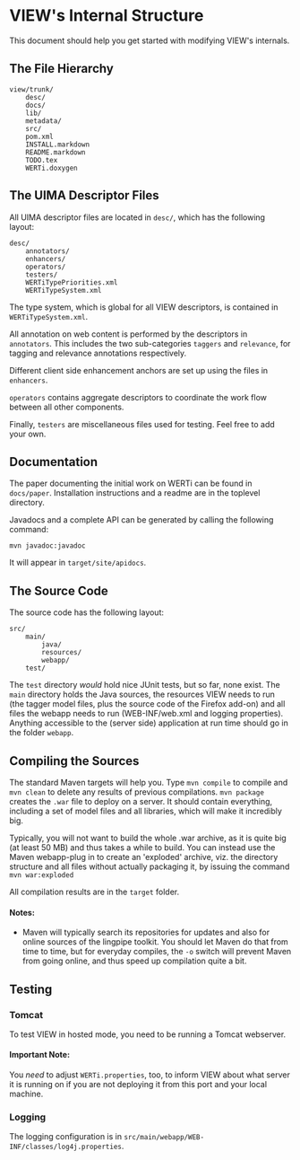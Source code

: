 # VIEW's Internal Structure

This document should help you get started with modifying VIEW's internals.

## The File Hierarchy

	view/trunk/
		desc/
		docs/
		lib/
		metadata/
		src/
		pom.xml
		INSTALL.markdown
		README.markdown
		TODO.tex
		WERTi.doxygen

## The UIMA Descriptor Files

All UIMA descriptor files are located in `desc/`, which has the following
layout:

	desc/
		annotators/
		enhancers/
		operators/
		testers/
		WERTiTypePriorities.xml
		WERTiTypeSystem.xml

The type system, which is global for all VIEW descriptors, is contained in
`WERTiTypeSystem.xml`.

All annotation on web content is performed by the descriptors in `annotators`.
This includes the two sub-categories `taggers` and `relevance`, for tagging and
relevance annotations respectively.

Different client side enhancement anchors are set up using the files in
`enhancers`.

`operators` contains aggregate descriptors to coordinate the work flow between
all other components.

Finally, `testers` are miscellaneous files used for testing. Feel free to add
your own.

## Documentation

The paper documenting the initial work on WERTi can be found in `docs/paper`.
Installation instructions and a readme are in the toplevel directory.

Javadocs and a complete API can be generated by calling the following command:

	mvn javadoc:javadoc

It will appear in `target/site/apidocs`.

## The Source Code

The source code has the following layout:

	src/
		main/
			java/
			resources/
			webapp/
		test/

The `test` directory *would* hold nice JUnit tests, but so far, none exist.
The `main` directory holds the Java sources, the resources VIEW needs to run
(the tagger model files, plus the source code of the Firefox add-on) and all 
files the webapp needs to run (WEB-INF/web.xml and logging properties). 
Anything accessible to the (server side) application at run time should go in 
the folder `webapp`.

## Compiling the Sources

The standard Maven targets will help you. Type `mvn compile` to compile and
`mvn clean` to delete any results of previous compilations. `mvn package`
creates the `.war` file to deploy on a server. It should contain everything,
including a set of model files and all libraries, which will make it incredibly
big.

Typically, you will not want to build the whole .war archive, as it is quite
big (at least 50 MB) and thus takes a while to build. You can instead use the
Maven webapp-plug in to create an 'exploded' archive, viz. the directory
structure and all files without actually packaging it, by issuing the command
`mvn war:exploded`

All compilation results are in the `target` folder.

#### Notes:

- Maven will typically search its repositories for updates and also for online
  sources of the lingpipe toolkit. You should let Maven do that from time to
  time, but for everyday compiles, the `-o` switch will prevent Maven from 
  going online, and thus speed up compilation quite a bit.

## Testing

### Tomcat
To test VIEW in hosted mode, you need to be running a Tomcat webserver.

#### **Important Note:**
You *need* to adjust `WERTi.properties`, too, to inform VIEW about what server
it is running on if you are not deploying it from this port and your local
machine.

### Logging

The logging configuration is in
`src/main/webapp/WEB-INF/classes/log4j.properties`.
